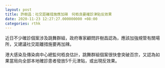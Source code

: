 ```yaml
---
layout: post
title: 許樹昌：社交距離措施應加辣　何栢良憂確診津貼反效果
date: 2020-11-23 12:27:27.000000000 +08:00
categories: rthk
---
```


近日不少確診個案涉及跳舞群組，政府專家顧問許樹昌認為，應該加強規管有關場所，又建議社交距離措施要再加辣。

港大感染及傳染病中心總監何栢良估計，跳舞群組個案很快會突破百宗，又認為如果當局向全部本地確診患者發放5千元津貼，或出現反效果。
